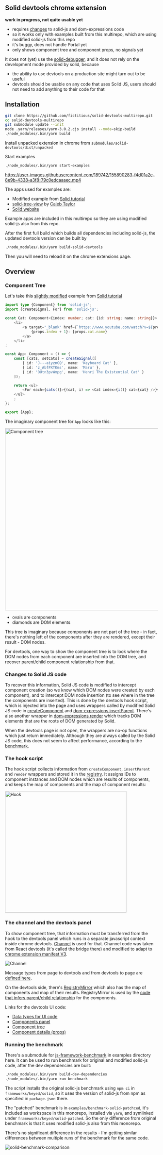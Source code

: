 
## Solid devtools chrome extension

**work in progress, not quite usable yet**

- requires [changes](https://github.com/fictitious/solid-devtools-multirepo/blob/main/README.md#changes-to-solid-js-code) to solid-js and dom-expressions code 
- so it works only with examples built from this multirepo, which are using modified solid-js from this repo
- it's buggy, does not handle Portal yet
- only shows component tree and component props, no signals yet

It does not (yet) use the [solid-debugger](https://github.com/CM-Tech/solid-debugger), and it does not rely on the development mode provided by solid, because

- the ability to use devtools on a production site might turn out to be useful
- devtools should be usable on any code that uses Solid JS, users should not need to add anything to their code for that

## Installation

```bash
git clone https://github.com/fictitious/solid-devtools-multirepo.git
cd solid-devtools-multirepo
git submodule update --init
node .yarn/releases/yarn-3.0.2.cjs install --mode=skip-build
./node_modules/.bin/yarn build
```

Install unpacked extension in chrome from `submodules/solid-devtools/dist/unpacked`

Start examples
```bash
./node_modules/.bin/yarn start-examples
```

https://user-images.githubusercontent.com/189742/155890283-f4d01a2e-8e9b-4338-a3f8-79c0edcaaaec.mp4

The apps used for examples are:

- Modified example from [Solid tutorial](https://www.solidjs.com/tutorial/flow_for?solved)
- [solid-tree-view](https://github.com/aquaductape/solid-tree-view) by [Caleb Taylor](https://github.com/aquaductape)
- [Solid website](https://github.com/solidjs/solid-site)

Example apps are included in this multirepo so they are using modified solid-js also from this repo.

After the first full build which builds all dependencies including solid-js, the updated devtools version can be built by
```bash
./node_modules/.bin/yarn build-solid-devtools
```

Then you will need to reload it on the chrome extensions page.
## Overview

### Component Tree

Let's take this [slightly modified](https://github.com/fictitious/solid-devtools-multirepo/blob/main/examples/tutorial-cats/src/app.tsx) example from [Solid tutorial](https://www.solidjs.com/tutorial/flow_for?solved)

```typescript
import type {Component} from 'solid-js';
import {createSignal, For} from 'solid-js';

const Cat: Component<{index: number; cat: {id: string; name: string}}> = props => 
    <li>
        <a target="_blank" href={`https://www.youtube.com/watch?v=${props.cat.id}`}>
            {props.index + 1}: {props.cat.name}
        </a>
    </li>
;

const App: Component = () => {
    const [cats, setCats] = createSignal([
        { id: 'J---aiyznGQ', name: 'Keyboard Cat' },
        { id: 'z_AbfPXTKms', name: 'Maru' },
        { id: 'OUtn3pvWmpg', name: 'Henri The Existential Cat' }
    ]);

    return <ul>
        <For each={cats()}>{(cat, i) => <Cat index={i()} cat={cat} />}</For>
    </ul>
    ;
};

export {App};
```

The imaginary component tree for `App` looks like this:

<img src="/../../../solid-devtools/blob/main/doc/media/component-tree.dot.svg" width="600" alt="Component tree">

- ovals are components
- diamonds are DOM elements

This tree is imaginary because components are not part of the tree - in fact, there's nothing left
of the components after they are rendered, except their result - DOM nodes.

For devtools, one way to show the component tree is to look where the DOM nodes from each component are inserted into the DOM tree, and recover parent/child component relationship from that.

### Changes to Solid JS code

To recover this information, Solid JS code is modified to intercept component creation (so we know which DOM nodes were created by each component), and to intercept DOM node insertion (to see where in the tree the components are inserted). This is done by the devtools hook script, which is injected into the page and uses wrappers called by modified Solid JS code in [createComponent](https://github.com/fictitious/solid/blob/solid-devtools/packages/solid/src/render/component.ts#L69)  and [dom-expressions insertParent](https://github.com/fictitious/dom-expressions/blob/solid-devtools/packages/dom-expressions/src/client.js#L34). There's also another wrapper in [dom-expressions render](https://github.com/fictitious/dom-expressions/blob/solid-devtools/packages/dom-expressions/src/client.js#L34) which tracks DOM elements that are the roots of DOM generated by Solid. 

When the devtools page is not open, the wrappers are no-op functions which just return immediately. Although they are always called by the Solid JS code, this does not seem to affect performance, according to the [benchmark](https://github.com/fictitious/solid-devtools-multirepo/blob/main/README.md#running-benchmark).

### The hook script

The hook script collects information from `createComponent`, `insertParent` and `render` wrappers and stored it in the [registry](https://github.com/fictitious/solid-devtools/blob/main/src/hook/registry/registry.ts#L15). It assigns IDs to component instances and DOM nodes which are results of components, and keeps the map of components and the map of component results:

<img src="/../../../solid-devtools/blob/main/doc/media/hook.dot.svg" width="400" alt="Hook">

### The channel and the devtools panel

To show component tree, that information must be transferred from the hook to the devtools panel which runs in a separate javascript context inside chrome devtools. [Channel](https://github.com/fictitious/solid-devtools/blob/main/src/channel/channel-types.ts) is used for that. Channel code was taken from React devtools (it's called the bridge there) and modified to adapt to [chrome extension manifest V3](https://github.com/fictitious/solid-devtools/blob/main/doc/manifest-v3-issues.md).

<img src="/../../../solid-devtools/blob/main/doc/media/channel.dot.svg" alt="Channel">

Message types from page to devtools and from devtools to page are [defined here](https://github.com/fictitious/solid-devtools/blob/main/src/channel/channel-message-types.ts#L107). 

On the devtools side, there's [RegistryMirror](https://github.com/fictitious/solid-devtools/blob/main/src/devtools-page/registry-mirror/registry-mirror.ts#L9) which also has the map of components and map of their results. RegistryMirror is used by the [code that infers parent/child relationship](https://github.com/fictitious/solid-devtools/blob/main/src/devtools-page/registry-mirror/connect-components.ts) for the components.

Links for the devtools UI code:
- [Data types for UI code](https://github.com/fictitious/solid-devtools/blob/main/src/devtools-page/data/component-data-types.ts)
- [Components panel](https://github.com/fictitious/solid-devtools/blob/main/src/devtools-page/ui/components-panel.tsx#L70)
- [Component tree](https://github.com/fictitious/solid-devtools/blob/main/src/devtools-page/ui/component-tree.tsx#L56)
- [Component details (props)](https://github.com/fictitious/solid-devtools/blob/main/src/devtools-page/ui/component-details.tsx#L123)

### Running the benchmark

There's a submodule for [js-framework-benchmark](https://github.com/krausest/js-framework-benchmark) in examples directory here. It can be used to run benchmark for original and modified solid-js code, after the dev dependencies are built:

```bash
./node_modules/.bin/yarn build-dev-dependencies
./node_modules/.bin/yarn run-benchmark
```

The script installs the original solid-js benchmark using `npm ci` in `frameworks/keyed/solid`, so it uses the version of solid-js from npm as specified in `package.json` there.

The "patched" benchmark is in `examples/benchmark-solid-patchced`, it's included as workspace in this monorepo, installed via `yarn`, and symlinked under `frameworks/keyed/solid-patched`. So the only difference from original benchmark is that it uses modified solid-js also from this monorepo.

There's no significant difference in the results - I'm getting similar differences between multiple runs of the benchmark for the same code.

![solid-benchmark-comparison](https://user-images.githubusercontent.com/189742/155894017-62b8cffa-c86f-4572-afde-03a540393b66.png)

